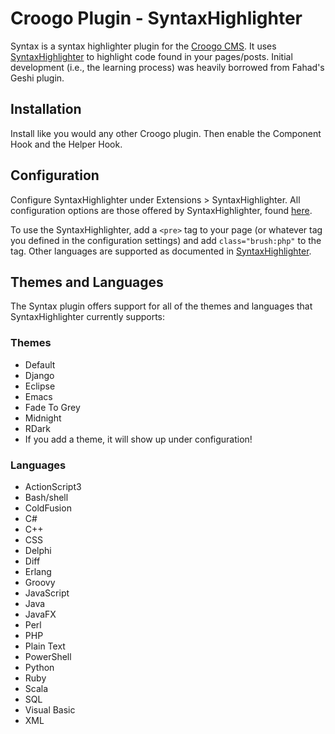 # Croogo Plugin - SyntaxHighlighter

Syntax is a syntax highlighter plugin for the [Croogo CMS][1]. It uses
[SyntaxHighlighter][1] to highlight code found in your pages/posts. Initial
development (i.e., the learning process) was heavily borrowed from Fahad's
Geshi plugin.

## Installation

Install like you would any other Croogo plugin. Then enable the Component Hook
and the Helper Hook.

## Configuration

Configure SyntaxHighlighter under Extensions > SyntaxHighlighter. All
configuration options are those offered by SyntaxHighlighter, found [here][3].

To use the SyntaxHighlighter, add a `<pre>` tag to your page (or whatever tag
you defined in the configuration settings) and add `class="brush:php"` to the
tag. Other languages are supported as documented in [SyntaxHighlighter][3].

## Themes and Languages

The Syntax plugin offers support for all of the themes and languages that
SyntaxHighlighter currently supports:

### Themes

- Default
- Django
- Eclipse
- Emacs
- Fade To Grey
- Midnight
- RDark
- If you add a theme, it will show up under configuration!

### Languages

- ActionScript3
- Bash/shell
- ColdFusion
- C#
- C++
- CSS
- Delphi
- Diff
- Erlang
- Groovy
- JavaScript
- Java
- JavaFX
- Perl
- PHP
- Plain Text
- PowerShell
- Python
- Ruby
- Scala
- SQL
- Visual Basic
- XML

[1]: http://croogo.org
[2]: http://alexgorbatchev.com/SyntaxHighlighter/
[3]: http://alexgorbatchev.com/SyntaxHighlighter/manual/configuration/